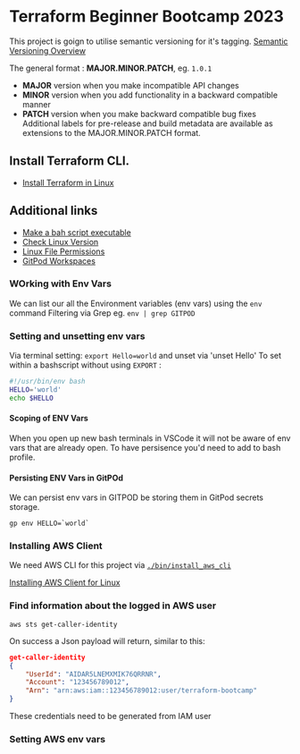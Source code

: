 # Terraform Beginner Bootcamp 2023


This project is goign to utilise semantic versioning for it's tagging.
[Semantic Versioning Overview](https://semver.org/)


The general format :
**MAJOR.MINOR.PATCH**, eg. `1.0.1`

- **MAJOR** version when you make incompatible API changes
- **MINOR** version when you add functionality in a backward compatible manner
- **PATCH** version when you make backward compatible bug fixes
Additional labels for pre-release and build metadata are available as extensions to the MAJOR.MINOR.PATCH format.

## Install Terraform CLI.
- [Install Terraform in Linux](https://developer.hashicorp.com/terraform/downloads)

## Additional links
- [Make a bah script executable](https://en.wikipedia.org/wiki/Shebang_(Unix))
- [Check Linux Version](https://www.codingninjas.com/studio/library/how-to-check-os-version-in-linux)
- [Linux File Permissions](https://en.wikipedia.org/wiki/Chmod)
- [GitPod Workspaces](https://www.gitpod.io/docs/configure/workspaces)


### WOrking with Env Vars
We can list our all the Environment variables (env vars) using the `env` command
Filtering via Grep eg. `env | grep GITPOD`

### Setting and unsetting env vars
Via terminal setting: `export Hello=world` and unset via 'unset Hello'
To set within a bashscript without using `EXPORT` :

```sh
#!/usr/bin/env bash
HELLO='world'
echo $HELLO
```
#### Scoping of ENV Vars
When you open up new bash terminals in VSCode it will not be aware of env vars that are already open.  To have persisence you'd need to add to bash profile.

#### Persisting ENV Vars in GitPOd
We can persist env vars in GITPOD be storing them in GitPod secrets storage.
```
gp env HELLO=`world`
```

### Installing AWS Client

We need AWS CLI for this project via [`./bin/install_aws_cli`](./bin/install_aws_cli)


[Installing AWS Client for Linux](https://docs.aws.amazon.com/cli/latest/userguide/getting-started-install.html)

### Find information about the logged in AWS user
```aws sts get-caller-identity```

On success a Json payload will return, similar to this:

```json
get-caller-identity
{
    "UserId": "AIDAR5LNEMXMIK76QRRNR",
    "Account": "123456789012",
    "Arn": "arn:aws:iam::123456789012:user/terraform-bootcamp"
}
```
These credentials need to be generated from IAM user 
### Setting AWS env vars



